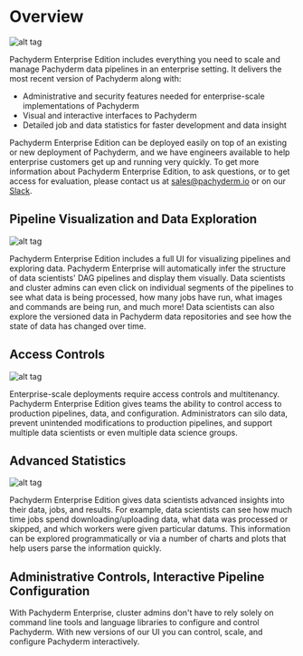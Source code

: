 # Overview

![alt tag](enterprise.png)

Pachyderm Enterprise Edition includes everything you need to scale and manage Pachyderm data pipelines in an enterprise setting. It delivers the most recent version of Pachyderm along with:

- Administrative and security features needed for enterprise-scale implementations of Pachyderm 
- Visual and interactive interfaces to Pachyderm  
- Detailed job and data statistics for faster development and data insight

Pachyderm Enterprise Edition can be deployed easily on top of an existing or new deployment of Pachyderm, and we have engineers available to help enterprise customers get up and running very quickly.  To get more information about Pachyderm Enterprise Edition, to ask questions, or to get access for evaluation, please contact us at [sales@pachyderm.io](mailto:sales@pachyderm.io) or on our [Slack](http://slack.pachyderm.io/). 

## Pipeline Visualization and Data Exploration

![alt tag](dashboard.png)

Pachyderm Enterprise Edition includes a full UI for visualizing pipelines and exploring data.  Pachyderm Enterprise will automatically infer the structure of data scientists' DAG pipelines and display them visually.  Data scientists and cluster admins can even click on individual segments of the pipelines to see what data is being processed, how many jobs have run, what images and commands are being run, and much more!  Data scientists can also explore the versioned data in Pachyderm data repositories and see how the state of data has changed over time.  

## Access Controls

![alt tag](auth_dash5.png)

Enterprise-scale deployments require access controls and multitenancy.  Pachyderm Enterprise Edition gives teams the ability to control access to production pipelines, data, and configuration.  Administrators can silo data, prevent unintended modifications to production pipelines, and support multiple data scientists or even multiple data science groups.

## Advanced Statistics 

![alt tag](stats.png)

Pachyderm Enterprise Edition gives data scientists advanced insights into their data, jobs, and results. For example, data scientists can see how much time jobs spend downloading/uploading data, what data was processed or skipped, and which workers were given particular datums. This information can be explored programmatically or via a number of charts and plots that help users parse the information quickly.

## Administrative Controls, Interactive Pipeline Configuration

With Pachyderm Enterprise, cluster admins don't have to rely solely on command line tools and language libraries to configure and control Pachyderm. With new versions of our UI you can control, scale, and configure Pachyderm interactively.

